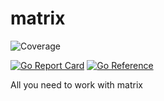 # matrix
![Coverage](https://img.shields.io/badge/Coverage-90.1%25-brightgreen)

[![Go Report Card](https://goreportcard.com/badge/github.com/AlexxSap/matrix)](https://goreportcard.com/report/github.com/AlexxSap/matrix)
[![Go Reference](https://pkg.go.dev/badge/github.com/AlexxSap/matrix.svg)](https://pkg.go.dev/github.com/AlexxSap/matrix)

All you need to work with matrix
